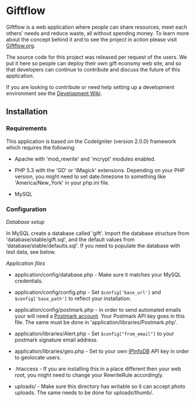 # Giftflow

Giftflow is a web application where people can share resources, meet each others' needs and reduce waste, all without spending money. To learn more about the concept behind it and to see the project in action please visit [Giftflow.org](http://www.giftflow.org).

The source code for this project was released per request of the users. We put it here so people can deploy their own gift economy web site, and so that developers can continue to contribute and discuss the future of this application.

If you are looking to contribute or need help setting up a development environment see the [Development Wiki](https://github.com/GiftFlow/giftflow/wiki/Development).


## Installation

### Requirements

This application is based on the CodeIgniter (version 2.0.0) framework which requires the following:

* Apache with 'mod_rewrite' and 'mcrypt' modules enabled.

* PHP 5.3 with the 'GD' or 'iMagick' extensions. Depending on your PHP version, you might need to set date.timezone to something like 'America/New_York' in your php.ini file.

* MySQL

### Configuration

*Database setup*

In MySQL create a database called 'gift'. Import the database structure from 'database/stable/gift.sql', and the default values from 'database/stable/defaults.sql'. If you need to populate the database with test data, see below.

*Application files*

* application/config/database.php - Make sure it matches your MySQL credentials.

* application/config/config.php - Set `$config['base_url']` and `$config['base_path']` to reflect your installation.

* application/config/postmark.php - In order to send automated emails your will need a [Postmark account](http://postmarkapp.com/). Your Postmark API key goes in this file. The same must be done in 'application/libraries/Postmark.php'.

* application/libraries/Alert.php - Set `$config["from_email"]` to your postmark signature email address.

* application/libraries/geo.php - Set to your own [IPInfoDB](http://ipinfodb.com/) API key in order to geolocate users.

* .htaccess - If you are installing this in a place different then your web root, you might need to change your RewriteRule accordingly.

* uploads/ - Make sure this directory has writable so it can accept photo uploads. The same needs to be done for uploads/thumb/.

